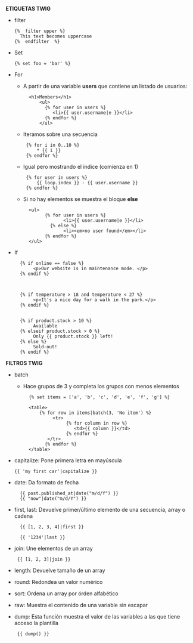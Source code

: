 **ETIQUETAS TWIG**

* filter

	  {%  filter upper %}  
	    This text becomes uppercase  
	  {%  endfilter  %}

  
 * Set

	   {% set foo = 'bar' %}

  

* For

	- A partir de una variable **users** que contiene un listado de usuarios:
	
			<h1>Members</h1>
		        <ul>
		          {% for user in users %}
		    	     <li>{{ user.username|e }}</li>
		          {% endfor %}
		        </ul>

  - Iteramos sobre una secuencia

		 {% for i in 0..10 %}
		     * {{ i }}
		 {% endfor %}

   - Igual pero mostrando el índice (comienza en 1)

		  {% for user in users %}
		      {{ loop.index }} - {{ user.username }}
		  {% endfor %}

	- Si no hay elementos se muestra el bloque **else**

		    <ul>
			      {% for user in users %}
					     <li>{{ user.username|e }}</li>
				    {% else %}
					     <li><em>no user found</em></li>
			      {% endfor %}
		    </ul>

  
- If

	    {% if online == false %}
		     <p>Our website is in maintenance mode. </p>
	    {% endif %}



	    {% if temperature > 18 and temperature < 27 %}
		     <p>It's a nice day for a walk in the park.</p>
	    {% endif %}


	    {% if product.stock > 10 %}
		     Available
	    {% elseif product.stock > 0 %}
		     Only {{ product.stock }} left!
	    {% else %}
		     Sold-out!
	    {% endif %}




**FILTROS TWIG**
  

- batch

	- Hace grupos de 3 y completa los grupos con menos elementos

		    {% set items = ['a', 'b', 'c', 'd', 'e', 'f', 'g'] %}
    
		    <table>
			    {% for row in items|batch(3, 'No item') %}
				     <tr>
					      {% for column in row %}
						     <td>{{ column }}</td>
					      {% endfor %}
				   </tr>
				  {% endfor %}
			</table>

- capitalize: Pone primera letra en mayúscula

	  {{ 'my first car'|capitalize }}

- date: Da formato de fecha

	    {{ post.published_at|date("m/d/Y") }}
	    {{ "now"|date("m/d/Y") }}

- first, last: Devuelve primer/último elemento de una secuencia, array o cadena

	    {{ [1, 2, 3, 4]|first }}
    
	    {{ '1234'|last }}

- join: Une elementos de un array 

	   {{ [1, 2, 3]|join }}

- length: Devuelve tamaño de un array
- round: Redondea un valor numérico 
- sort: Ordena un array por órden alfabético
- raw: Muestra el contenido de una variable sin escapar
- dump: Esta función muestra el valor de las variables a las que tiene acceso la plantilla

	   {{ dump() }}


